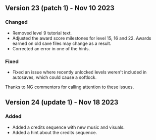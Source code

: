## Version 23 (patch 1) - Nov 10 2023

### Changed

- Removed level 9 tutorial text.
- Adjusted the award score milestones for level 15, 16 and 22. Awards earned on old save files may change as a result.
- Corrected an error in one of the hints.

### Fixed

- Fixed an issue where recently unlocked levels weren't included in autosaves, which could cause a softlock.

Thanks to NG commentors for calling attention to these issues.

## Version 24 (update 1) - Nov 18 2023

### Added

- Added a credits sequence with new music and visuals.
- Added a hint about the credits sequence.